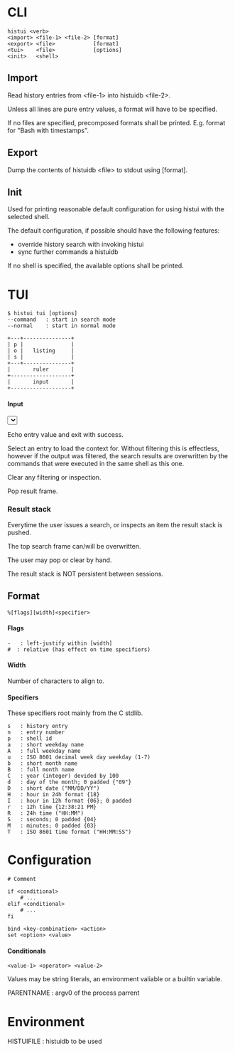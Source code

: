 # CLI

```
histui <verb>
<import> <file-1> <file-2> [format]
<export> <file>            [format]
<tui>    <file>            [options]
<init>   <shell>
```

## Import
Read history entries from \<file-1\> into
histuidb \<file-2\>.

Unless all lines are pure entry values,
a format will have to be specified.

If no files are specified,
precomposed formats shall be printed.
E.g. format for "Bash with timestamps".

## Export
Dump the contents of histuidb \<file\>
to stdout using [format].

## Init
Used for printing reasonable default configuration
for using histui with the selected shell.

The default configuration,
if possible should have the following features:
+ override history search with invoking histui
+ sync further commands a histuidb

If no shell is specified,
the available options shall be printed.

# TUI

```
$ histui tui [options]
--command   : start in search mode
--normal    : start in normal mode
```

```
+---+---------------+
| p |               |
| o |   listing     |
| s |               |
+---+---------------+
|       ruler       |
+-------------------+
|       input       |
+-------------------+
```

#### Input

**<select>**

Echo entry value and exit with success.

**<inspect>**

Select an entry to load the context for.
Without filtering this is effectless,
however if the output was filtered,
the search results are overwritten
by the commands that were executed
in the same shell as this one.

**<clear>**

Clear any filtering or inspection.

**<pop>**

Pop result frame.

### Result stack
Everytime the user issues a search,
or inspects an item
the result stack is pushed.

The top search frame can/will be
overwritten.

The user may pop or clear by hand.

The result stack is NOT persistent between sessions.

## Format

```
%[flags][width]<specifier>
```

#### Flags

```
-   : left-justify within [width]
#  : relative (has effect on time specifiers)
```

#### Width
Number of characters to align to.

#### Specifiers
These specifiers root mainly from the C stdlib.

```
s   : history entry
n   : entry number
p   : shell id
a   : short weekday name
A   : full weekday name
u   : ISO 8601 decimal week day weekday (1-7)
b   : short month name
B   : full month name
C   : year (integer) devided by 100
d   : day of the month; 0 padded {"09"}
D   : short date ("MM/DD/YY")
H   : hour in 24h format {18}
I   : hour in 12h format {06}; 0 padded
r   : 12h time {12:38:21 PM}
R   : 24h time ("HH:MM")
S   : seconds; 0 padded {04}
M   : minutes; 0 padded {03}
T   : ISO 8601 time format ("HH:MM:SS")
```

# Configuration

```
# Comment

if <conditional>
    # ...
elif <conditional>
    # ...
fi

bind <key-combination> <action>
set <option> <value>
```

#### Conditionals

```
<value-1> <operator> <value-2>
```

Values may be string literals,
an environment valiable
or a builtin variable.

PARENTNAME  : argv0 of the process parrent

# Environment
HISTUIFILE  : histuidb to be used


